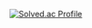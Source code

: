[![Solved.ac Profile](http://mazassumnida.wtf/api/v2/generate_badge?boj=thedeny11)](https://solved.ac/thedeny11/)






